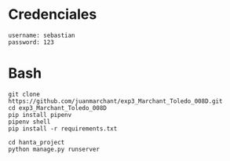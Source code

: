 



# Credenciales

```
username: sebastian  
password: 123
```

# Bash

```
git clone https://github.com/juanmarchant/exp3_Marchant_Toledo_008D.git
cd exp3_Marchant_Toledo_008D
pip install pipenv
pipenv shell
pip install -r requirements.txt

cd hanta_project
python manage.py runserver
```
